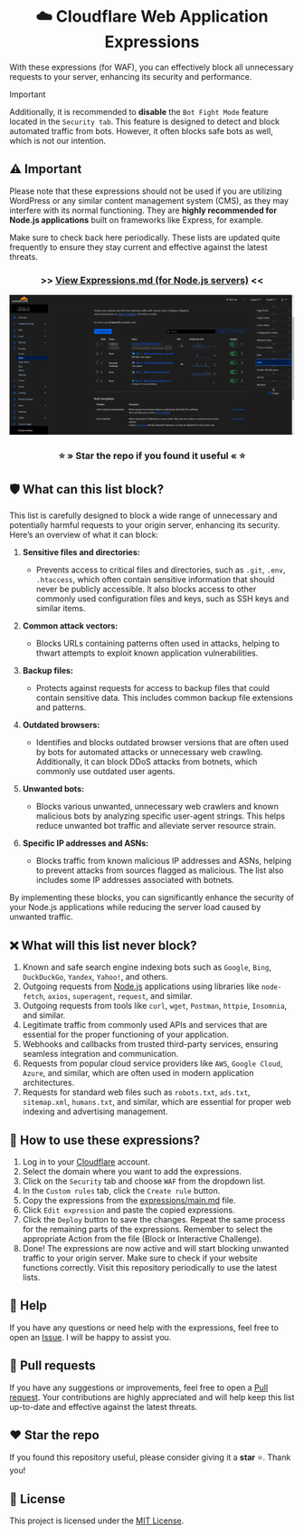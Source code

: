 <div align="center">
    <h1>☁️ Cloudflare Web Application Expressions</h1>
</div>

With these expressions (for WAF), you can effectively block all unnecessary requests to your server, enhancing its security and performance.

> [!IMPORTANT]  
> Additionally, it is recommended to **disable** the `Bot Fight Mode` feature located in the `Security tab`.
> This feature is designed to detect and block automated traffic from bots. However, it often blocks safe bots as well, which is not our intention.


## ⚠️ Important
Please note that these expressions should not be used if you are utilizing WordPress or any similar content management system (CMS), as they may interfere with its normal functioning.
They are **highly recommended for Node.js applications** built on frameworks like Express, for example.

Make sure to check back here periodically. These lists are updated quite frequently to ensure they stay current and effective against the latest threats.

<div align="center">
   <h3>>> <a href="expressions/main.md">View Expressions.md (for Node.js servers)</a> <<</h3>
   <img src="assets/images/brave_3bq3ILedXwKD.png" alt="Cloudflare WAF"> 
   <h3>⭐ » Star the repo if you found it useful « ⭐</h3>
</div>


## 🛡️ What can this list block?
This list is carefully designed to block a wide range of unnecessary and potentially harmful requests to your origin server, enhancing its security. Here’s an overview of what it can block:

1. **Sensitive files and directories:**
   - Prevents access to critical files and directories, such as `.git`, `.env`, `.htaccess`, which often contain sensitive information that should never be publicly accessible. It also blocks access to other commonly used configuration files and keys, such as SSH keys and similar items.

2. **Common attack vectors:**
   - Blocks URLs containing patterns often used in attacks, helping to thwart attempts to exploit known application vulnerabilities.

3. **Backup files:**
   - Protects against requests for access to backup files that could contain sensitive data. This includes common backup file extensions and patterns.

4. **Outdated browsers:**
   - Identifies and blocks outdated browser versions that are often used by bots for automated attacks or unnecessary web crawling. Additionally, it can block DDoS attacks from botnets, which commonly use outdated user agents.

5. **Unwanted bots:**
   - Blocks various unwanted, unnecessary web crawlers and known malicious bots by analyzing specific user-agent strings. This helps reduce unwanted bot traffic and alleviate server resource strain.

6. **Specific IP addresses and ASNs:**
   - Blocks traffic from known malicious IP addresses and ASNs, helping to prevent attacks from sources flagged as malicious. The list also includes some IP addresses associated with botnets.

By implementing these blocks, you can significantly enhance the security of your Node.js applications while reducing the server load caused by unwanted traffic.


## ❌ What will this list never block?
1. Known and safe search engine indexing bots such as `Google`, `Bing`, `DuckDuckGo`, `Yandex`, `Yahoo!`, and others.
2. Outgoing requests from [Node.js](https://nodejs.org) applications using libraries like `node-fetch`, `axios`, `superagent`, `request`, and similar.
3. Outgoing requests from tools like `curl`, `wget`, `Postman`, `httpie`, `Insomnia`, and similar.
4. Legitimate traffic from commonly used APIs and services that are essential for the proper functioning of your application.
5. Webhooks and callbacks from trusted third-party services, ensuring seamless integration and communication.
6. Requests from popular cloud service providers like `AWS`, `Google Cloud`, `Azure`, and similar, which are often used in modern application architectures.
7. Requests for standard web files such as `robots.txt`, `ads.txt`, `sitemap.xml`, `humans.txt`, and similar, which are essential for proper web indexing and advertising management.


## 📝 How to use these expressions?
1. Log in to your [Cloudflare](https://dash.cloudflare.com) account.
2. Select the domain where you want to add the expressions.
3. Click on the `Security` tab and choose `WAF` from the dropdown list.
4. In the `Custom rules` tab, click the `Create rule` button.
5. Copy the expressions from the [expressions/main.md](expressions/main.md) file.
6. Click `Edit expression` and paste the copied expressions.
7. Click the `Deploy` button to save the changes. Repeat the same process for the remaining parts of the expressions. Remember to select the appropriate Action from the file (Block or Interactive Challenge).
8. Done! The expressions are now active and will start blocking unwanted traffic to your origin server. Make sure to check if your website functions correctly. Visit this repository periodically to use the latest lists.


## 🤔 Help
If you have any questions or need help with the expressions, feel free to open an [Issue](https://github.com/sefinek24/cloudflare-waf-expressions/issues). I will be happy to assist you.


## 🤝 Pull requests
If you have any suggestions or improvements, feel free to open a [Pull request](https://github.com/sefinek24/cloudflare-waf-expressions/pulls). Your contributions are highly appreciated and will help keep this list up-to-date and effective against the latest threats.


## ❤️ Star the repo
If you found this repository useful, please consider giving it a **star** ⭐. Thank you!


## 🔖 License
This project is licensed under the [MIT License](LICENSE).


[//]: # (<h3>>> <a href="expressions/php">View Expressions.md &#40;servers with PHP installed&#41;</a> <<</h3>)
